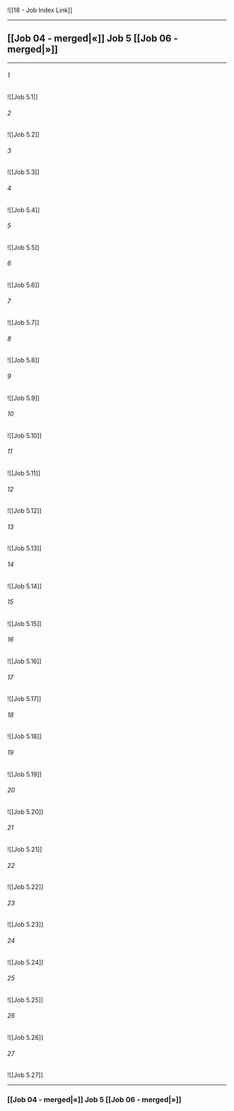 ![[18 - Job Index Link]]

---
##  [[Job 04 - merged|«]] Job 5 [[Job 06 - merged|»]]

---

###### 1
![[Job 5.1]] 

###### 2
![[Job 5.2]] 

###### 3
![[Job 5.3]] 

###### 4
![[Job 5.4]]

###### 5 
![[Job 5.5]] 

###### 6
![[Job 5.6]] 

###### 7
![[Job 5.7]] 

###### 8
![[Job 5.8]] 

###### 9
![[Job 5.9]] 

###### 10
![[Job 5.10]] 

###### 11
![[Job 5.11]] 

###### 12
![[Job 5.12]]

###### 13
![[Job 5.13]] 

###### 14
![[Job 5.14]] 

###### 15
![[Job 5.15]]

###### 16
![[Job 5.16]] 

###### 17
![[Job 5.17]]

###### 18
![[Job 5.18]] 

###### 19
![[Job 5.19]] 

###### 20
![[Job 5.20]]

###### 21
![[Job 5.21]] 

###### 22
![[Job 5.22]] 

###### 23
![[Job 5.23]]

###### 24
![[Job 5.24]] 

###### 25
![[Job 5.25]]

###### 26
![[Job 5.26]] 

###### 27
![[Job 5.27]] 


---
###  [[Job 04 - merged|«]] Job 5 [[Job 06 - merged|»]]